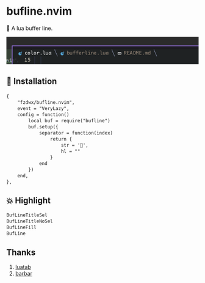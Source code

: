 # bufline.nvim

🤏 A lua buffer line.

![img.png](img.png)

## 🤖 Installation

```text
{
    "fzdwx/bufline.nvim",
    event = "VeryLazy",
    config = function()
        local buf = require("bufline")
        buf.setup({
            separator = function(index)
                return {
                    str = '',
                    hl = ""
                }
            end
        })
    end,
},
```

## 💥 Highlight

```text
BufLineTitleSel
BufLineTitleNoSel
BufLineFill
BufLine
```

## Thanks
1. [luatab](https://github.com/alvarosevilla95/luatab.nvim)
2. [barbar](https://github.com/romgrk/barbar.nvim)
